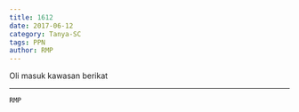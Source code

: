 ```yaml
---
title: 1612
date: 2017-06-12
category: Tanya-SC
tags: PPN
author: RMP
---
```


Oli masuk kawasan berikat

---



`RMP`
